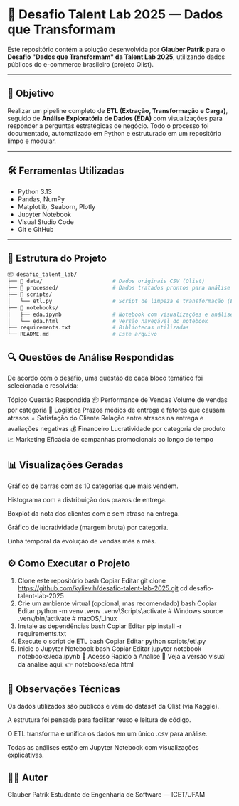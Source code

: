 # 🚀 Desafio Talent Lab 2025 — Dados que Transformam

Este repositório contém a solução desenvolvida por **Glauber Patrik** para o **Desafio "Dados que Transformam" da Talent Lab 2025**, utilizando dados públicos do e-commerce brasileiro (projeto Olist).

---

## 🧠 Objetivo

Realizar um pipeline completo de **ETL (Extração, Transformação e Carga)**, seguido de **Análise Exploratória de Dados (EDA)** com visualizações para responder a perguntas estratégicas de negócio. Todo o processo foi documentado, automatizado em Python e estruturado em um repositório limpo e modular.

---

## 🛠️ Ferramentas Utilizadas

- Python 3.13
- Pandas, NumPy
- Matplotlib, Seaborn, Plotly
- Jupyter Notebook
- Visual Studio Code
- Git e GitHub

---

## 🧱 Estrutura do Projeto

```bash
📦 desafio_talent_lab/
├── 📂 data/                      # Dados originais CSV (Olist)
├── 📂 processed/                 # Dados tratados prontos para análise
├── 📂 scripts/
│   └── etl.py                   # Script de limpeza e transformação (ETL)
├── 📂 notebooks/
│   ├── eda.ipynb                # Notebook com visualizações e análises
│   └── eda.html                 # Versão navegável do notebook
├── requirements.txt             # Bibliotecas utilizadas
└── README.md                    # Este arquivo

```

## 🔍 Questões de Análise Respondidas

De acordo com o desafio, uma questão de cada bloco temático foi selecionada e resolvida:

Tópico Questão Respondida
📦 Performance de Vendas Volume de vendas por categoria
🚚 Logística Prazos médios de entrega e fatores que causam atrasos
⭐ Satisfação do Cliente Relação entre atrasos na entrega e avaliações negativas
💰 Financeiro Lucratividade por categoria de produto
📈 Marketing Eficácia de campanhas promocionais ao longo do tempo

## 📊 Visualizações Geradas

Gráfico de barras com as 10 categorias que mais vendem.

Histograma com a distribuição dos prazos de entrega.

Boxplot da nota dos clientes com e sem atraso na entrega.

Gráfico de lucratividade (margem bruta) por categoria.

Linha temporal da evolução de vendas mês a mês.

## ⚙️ Como Executar o Projeto

1. Clone este repositório
   bash
   Copiar
   Editar
   git clone https://github.com/kylievih/desafio-talent-lab-2025.git
   cd desafio-talent-lab-2025
2. Crie um ambiente virtual (opcional, mas recomendado)
   bash
   Copiar
   Editar
   python -m venv .venv
   .venv\Scripts\activate # Windows
   source .venv/bin/activate # macOS/Linux
3. Instale as dependências
   bash
   Copiar
   Editar
   pip install -r requirements.txt
4. Execute o script de ETL
   bash
   Copiar
   Editar
   python scripts/etl.py
5. Inicie o Jupyter Notebook
   bash
   Copiar
   Editar
   jupyter notebook notebooks/eda.ipynb
   📄 Acesso Rápido à Análise
   📂 Veja a versão visual da análise aqui:
   👉 notebooks/eda.html

## 📌 Observações Técnicas

Os dados utilizados são públicos e vêm do dataset da Olist (via Kaggle).

A estrutura foi pensada para facilitar reuso e leitura de código.

O ETL transforma e unifica os dados em um único .csv para análise.

Todas as análises estão em Jupyter Notebook com visualizações explicativas.

## 🧑‍💻 Autor

Glauber Patrik
Estudante de Engenharia de Software — ICET/UFAM
